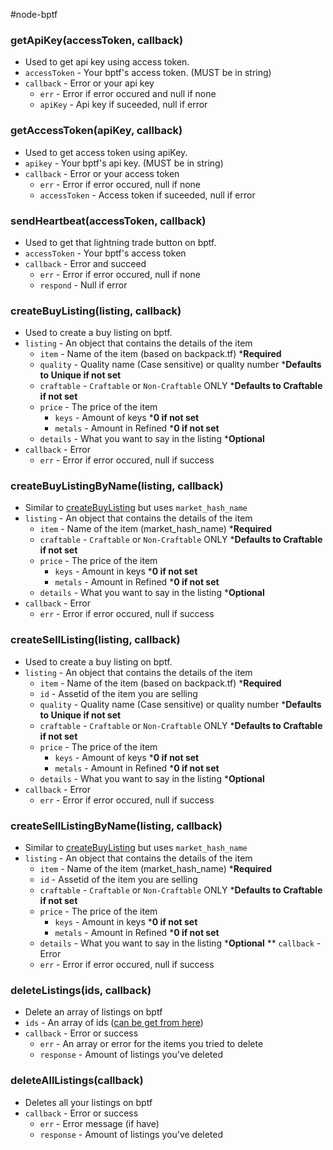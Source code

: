 #node-bptf

### getApiKey(accessToken, callback)  
* Used to get api key using access token.
* `accessToken` - Your bptf's access token. (MUST be in string)
* `callback` -  Error or your api key
	* `err` - Error if error occured and null if none
	* `apiKey` - Api key if suceeded, null if error

### getAccessToken(apiKey, callback)
* Used to get access token using apiKey.
* `apikey` - Your bptf's api key. (MUST be in string)
* `callback` - Error or your access token
	* `err` - Error if error occured, null if none
	* `accessToken` - Access token if suceeded, null if error

### sendHeartbeat(accessToken, callback)
* Used to get that lightning trade button on bptf.
* `accessToken` - Your bptf's access token
* `callback` - Error and succeed
	* `err` - Error if error occured, null if none
	* `respond` - Null if error

### createBuyListing(listing, callback)
* Used to create a buy listing on bptf.
* `listing` - An object that contains the details of the item
	* `item` - Name of the item (based on backpack.tf) ***Required**
	* `quality` - Quality name (Case sensitive) or quality number ***Defaults to Unique if not set**
	* `craftable` - `Craftable` or `Non-Craftable` ONLY ***Defaults to Craftable if not set**
	* `price` - The price of the item
		* `keys` - Amount of keys ***0 if not set**
		* `metals` - Amount in Refined ***0 if not set**
	* `details` - What you want to say in the listing ***Optional**
* `callback` - Error
	* `err` - Error if error occured, null if success

### createBuyListingByName(listing, callback)
* Similar to [createBuyListing](https://github.com/xLeeJYx/node-bptf/wiki/Methods#createbuylistinglisting-callback) but uses `market_hash_name`
* `listing` - An object that contains the details of the item
	* `item` - Name of the item (market_hash_name) ***Required**
	* `craftable` - `Craftable` or `Non-Craftable` ONLY ***Defaults to Craftable if not set**
	* `price` - The price of the item
		* `keys` - Amount in keys ***0 if not set**
		* `metals` - Amount in Refined ***0 if not set**
	* `details` - What you want to say in the listing ***Optional**
* `callback` - Error
	* `err` - Error if error occured, null if success

### createSellListing(listing, callback)
* Used to create a buy listing on bptf.
* `listing` - An object that contains the details of the item
	* `item` - Name of the item (based on backpack.tf) ***Required**
	* `id` - Assetid of the item you are selling
	* `quality` - Quality name (Case sensitive) or quality number ***Defaults to Unique if not set**
	* `craftable` - `Craftable` or `Non-Craftable` ONLY ***Defaults to Craftable if not set**
	* `price` - The price of the item
		* `keys` - Amount of keys ***0 if not set**
		* `metals` - Amount in Refined ***0 if not set**
	* `details` - What you want to say in the listing ***Optional**
* `callback` - Error
	* `err` - Error if error occured, null if success

### createSellListingByName(listing, callback)
* Similar to [createBuyListing](https://github.com/xLeeJYx/node-bptf/wiki/Methods#createselllistinglisting-callback) but uses `market_hash_name`
* `listing` - An object that contains the details of the item
	* `item` - Name of the item (market_hash_name) ***Required**
	* `id` - Assetid of the item you are selling
	* `craftable` - `Craftable` or `Non-Craftable` ONLY ***Defaults to Craftable if not set**
	* `price` - The price of the item
		* `keys` - Amount in keys ***0 if not set**
		* `metals` - Amount in Refined ***0 if not set**
	* `details` - What you want to say in the listing ***Optional**
** `callback` - Error
	* `err` - Error if error occured, null if success
	
### deleteListings(ids, callback)
* Delete an array of listings on bptf
* `ids` - An array of ids ([can be get from here](https://backpack.tf/api/classifieds/listings/v1?token=))
* `callback` - Error or success
	* `err` - An array or error for the items you tried to delete
	* `response` - Amount of listings you've deleted

### deleteAllListings(callback)
* Deletes all your listings on bptf
* `callback` - Error or success
	* `err` - Error message (if have)
	* `response` - Amount of listings you've deleted